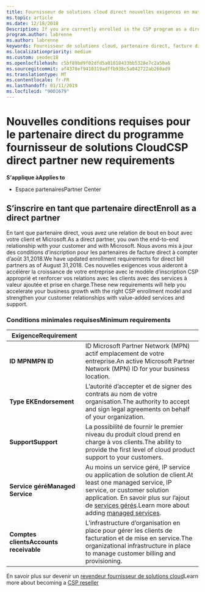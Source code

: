 ```yaml
---
title: Fournisseur de solutions cloud direct nouvelles exigences en matière de partenaire | L’espace partenaires
ms.topic: article
ms.date: 12/18/2018
Description: If you are currently enrolled in the CSP program as a direct partner, you should prepare to meet these updated support and services requirements.
program.author: labrenne
ms.author: labrenne
keywords: Fournisseur de solutions cloud, partenaire direct, facture direct, configuration requise
ms.localizationpriority: medium
ms.custom: seodec18
ms.openlocfilehash: c5bf89bd9f02dfd5a01018433bb5328e7c2a50a6
ms.sourcegitcommit: af4378ef9410319adffb938c5a042722ab260ad9
ms.translationtype: MT
ms.contentlocale: fr-FR
ms.lasthandoff: 01/11/2019
ms.locfileid: "9001679"
---
```

# <a name="csp-direct-partner-new-requirements"></a><span data-ttu-id="acb9f-103">Nouvelles conditions requises pour le partenaire direct du programme fournisseur de solutions Cloud</span><span class="sxs-lookup"><span data-stu-id="acb9f-103">CSP direct partner new requirements</span></span>

**<span data-ttu-id="acb9f-104">S'applique à</span><span class="sxs-lookup"><span data-stu-id="acb9f-104">Applies to</span></span>**

- <span data-ttu-id="acb9f-105">Espace partenaires</span><span class="sxs-lookup"><span data-stu-id="acb9f-105">Partner Center</span></span>

## <a name="enroll-as-a-direct-partner"></a><span data-ttu-id="acb9f-106">S’inscrire en tant que partenaire direct</span><span class="sxs-lookup"><span data-stu-id="acb9f-106">Enroll as a direct partner</span></span>

<span data-ttu-id="acb9f-107">En tant que partenaire direct, vous avez une relation de bout en bout avec votre client et Microsoft.</span><span class="sxs-lookup"><span data-stu-id="acb9f-107">As a direct partner, you own the end-to-end relationship with your customer and with Microsoft.</span></span> <span data-ttu-id="acb9f-108">Nous avons mis à jour des conditions d’inscription pour les partenaires de facture direct à compter d’août 31,2018.</span><span class="sxs-lookup"><span data-stu-id="acb9f-108">We have updated enrollment requirements for direct bill partners as of August 31,2018.</span></span> <span data-ttu-id="acb9f-109">Ces nouvelles exigences vous aideront à accélérer la croissance de votre entreprise avec le modèle d’inscription CSP approprié et renforcer vos relations avec les clients avec des services à valeur ajoutée et prise en charge.</span><span class="sxs-lookup"><span data-stu-id="acb9f-109">These new requirements will help you accelerate your business growth with the right CSP enrollment model and strengthen your customer relationships with value-added services and support.</span></span> 

### <a name="minimum-requirements"></a><span data-ttu-id="acb9f-110">Conditions minimales requises</span><span class="sxs-lookup"><span data-stu-id="acb9f-110">Minimum requirements</span></span>

|**<span data-ttu-id="acb9f-111">Exigence</span><span class="sxs-lookup"><span data-stu-id="acb9f-111">Requirement</span></span>**|                             |
|--------------------------------|--------------------------------------------------------------|
|**<span data-ttu-id="acb9f-112">ID MPN</span><span class="sxs-lookup"><span data-stu-id="acb9f-112">MPN ID</span></span>**   |<span data-ttu-id="acb9f-113">ID Microsoft Partner Network (MPN) actif emplacement de votre entreprise.</span><span class="sxs-lookup"><span data-stu-id="acb9f-113">An active Microsoft Partner Network (MPN) ID for your business location.</span></span>   |
|**<span data-ttu-id="acb9f-114">Type EK</span><span class="sxs-lookup"><span data-stu-id="acb9f-114">Endorsement</span></span>**   |<span data-ttu-id="acb9f-115">L’autorité d’accepter et de signer des contrats au nom de votre organisation.</span><span class="sxs-lookup"><span data-stu-id="acb9f-115">The authority to accept and sign legal agreements on behalf of your organization.</span></span>|
|**<span data-ttu-id="acb9f-116">Support</span><span class="sxs-lookup"><span data-stu-id="acb9f-116">Support</span></span>**   |<span data-ttu-id="acb9f-117">La possibilité de fournir le premier niveau du produit cloud prend en charge à vos clients.</span><span class="sxs-lookup"><span data-stu-id="acb9f-117">The ability to provide the first level of cloud product support to your customers.</span></span>|
|**<span data-ttu-id="acb9f-118">Service géré</span><span class="sxs-lookup"><span data-stu-id="acb9f-118">Managed Service</span></span>**   |<span data-ttu-id="acb9f-119">Au moins un service géré, IP service ou application de solution de client.</span><span class="sxs-lookup"><span data-stu-id="acb9f-119">At least one managed service, IP service, or customer solution application.</span></span> <span data-ttu-id="acb9f-120">En savoir plus sur l’ajout de [services gérés](https://partner.microsoft.com/en-US/business-opportunities/managed-services-provider).</span><span class="sxs-lookup"><span data-stu-id="acb9f-120">Learn more about adding [managed services](https://partner.microsoft.com/en-US/business-opportunities/managed-services-provider).</span></span>|
|**<span data-ttu-id="acb9f-121">Comptes clients</span><span class="sxs-lookup"><span data-stu-id="acb9f-121">Accounts receivable</span></span>** |<span data-ttu-id="acb9f-122">L’infrastructure d’organisation en place pour gérer les clients de facturation et de mise en service.</span><span class="sxs-lookup"><span data-stu-id="acb9f-122">The organizational infrastructure in place to manage customer billing and provisioning.</span></span> 

<span data-ttu-id="acb9f-123">En savoir plus sur devenir un [revendeur fournisseur de solutions cloud](https://partner.microsoft.com/cloud-solution-provider)</span><span class="sxs-lookup"><span data-stu-id="acb9f-123">Learn more about becoming a [CSP reseller](https://partner.microsoft.com/cloud-solution-provider)</span></span>

<!-- for Jan 14 live date
## Transition from direct to indirect reseller

If you decide to move from a direct bill business to indirect reseller business,there are several steps you will need to take. To learn more about the transition, read [Transition from Cloud Solution Provider (CSP) direct partner to CSP indirect reseller](transition-direct-to-indirect) -->